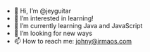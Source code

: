 - 👋 Hi, I’m @jeyguitar
- 👀 I’m interested in learning!
- 🌱 I’m currently learning Java and JavaScript
- 💞️ I’m looking for new ways 
- 📫 How to reach me: johny@irmaos.com

<!---
jeyguitar/jeyguitar is a ✨ special ✨ repository because its `README.md` (this file) appears on your GitHub profile.
You can click the Preview link to take a look at your changes.
--->
